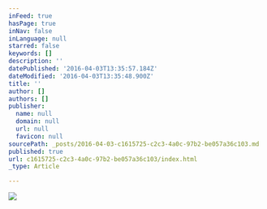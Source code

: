 ```yaml
---
inFeed: true
hasPage: true
inNav: false
inLanguage: null
starred: false
keywords: []
description: ''
datePublished: '2016-04-03T13:35:57.184Z'
dateModified: '2016-04-03T13:35:48.900Z'
title: ''
author: []
authors: []
publisher:
  name: null
  domain: null
  url: null
  favicon: null
sourcePath: _posts/2016-04-03-c1615725-c2c3-4a0c-97b2-be057a36c103.md
published: true
url: c1615725-c2c3-4a0c-97b2-be057a36c103/index.html
_type: Article

---
```

![](https://the-grid-user-content.s3-us-west-2.amazonaws.com/47b9bcbc-0e11-4fda-936f-025deb267445.jpg)
